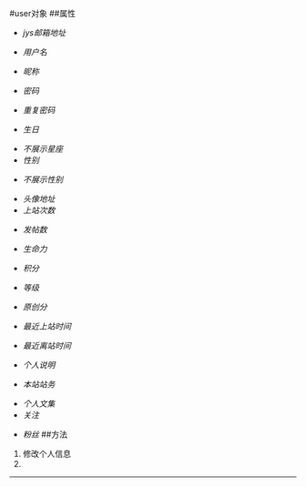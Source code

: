 #user对象##属性+ *jys邮箱地址*- *用户名*+ *昵称*- *密码*+ *重复密码*- *生日*+ *不展示星座*+ *性别*- *不展示性别*  + *头像地址*+ *上站次数*- *发帖数*+ *生命力*- *积分*+ *等级*- *原创分*+ *最近上站时间*- *最近离站时间*+ *个人说明*- *本站站务*+ *个人文集*+ *关注*- *粉丝*##方法1. 修改个人信息2. ***